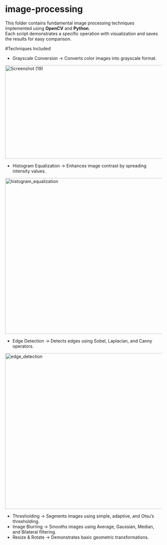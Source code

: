 # image-processing
This folder contains fundamental image processing techniques implemented using **OpenCV** and **Python**.  
Each script demonstrates a specific operation with visualization and saves the results for easy comparison.

#Techniques Included

- Grayscale Conversion → Converts color images into grayscale format.
<img width="800" height="300" alt="Screenshot (19)" src="https://github.com/user-attachments/assets/89c4019a-3e75-4c39-b890-fe637e68befb" />

- Histogram Equalization → Enhances image contrast by spreading intensity values.
<img width="800" height="500" alt="histogram_equalization" src="https://github.com/user-attachments/assets/da6d367b-5ce3-4678-8d00-d251e08c9a40" />

- Edge Detection → Detects edges using Sobel, Laplacian, and Canny operators.
<img width="800" height="500" alt="edge_detection" src="https://github.com/user-attachments/assets/e6d46576-857b-4873-af88-aef6fbc74bc1" />
  
- Thresholding → Segments images using simple, adaptive, and Otsu’s thresholding.  
- Image Blurring → Smooths images using Average, Gaussian, Median, and Bilateral filtering.  
- Resize & Rotate → Demonstrates basic geometric transformations.  






